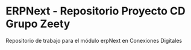 # ERPNext  -  Repositorio Proyecto CD Grupo Zeety

Repositorio de trabajo para el módulo erpNext en Conexiones Digitales

